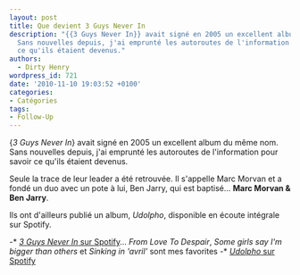 ```yaml
---
layout: post
title: Que devient 3 Guys Never In
description: "{{3 Guys Never In}} avait signé en 2005 un excellent album du même nom.
  Sans nouvelles depuis, j'ai emprunté les autoroutes de l'information pour savoir
  ce qu'ils étaient devenus."
authors:
  - Dirty Henry
wordpress_id: 721
date: '2010-11-10 19:03:52 +0100'
categories:
- Catégories
tags:
- Follow-Up
---
```

{*3 Guys Never In*} avait signé en 2005 un excellent album du même nom. Sans nouvelles depuis, j'ai emprunté les autoroutes de l'information pour savoir ce qu'ils étaient devenus.

Seule la trace de leur leader a été retrouvée. Il s'appelle Marc Morvan et a fondé un duo avec un pote à lui, Ben Jarry, qui est baptisé… __Marc Morvan & Ben Jarry__.

Ils ont d'ailleurs publié un album, *Udolpho*, disponible en écoute intégrale sur Spotify.

-* [*3 Guys Never In* sur Spotify](http://open.spotify.com/album/05A5G9yZfz3fO4KyjAwj1q)… *From Love To Despair*, *Some girls say I'm bigger than others* et *Sinking in 'avril'* sont mes favorites
-* [*Udolpho* sur Spotify](http://open.spotify.com/album/6vT1mHQFVKQHPGgqHYOMeY)
